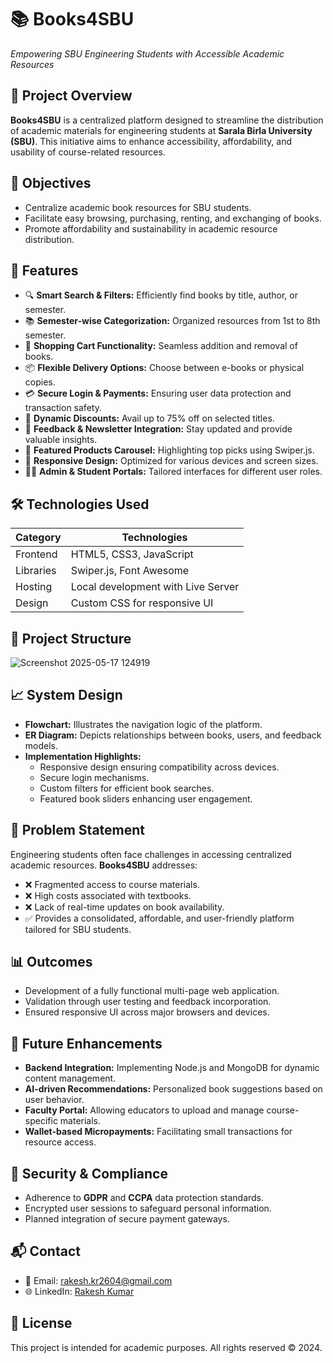 # 📚 Books4SBU

*Empowering SBU Engineering Students with Accessible Academic Resources*


## 🎯 Project Overview

**Books4SBU** is a centralized platform designed to streamline the distribution of academic materials for engineering students at **Sarala Birla University (SBU)**. This initiative aims to enhance accessibility, affordability, and usability of course-related resources.


## 🚀 Objectives

- Centralize academic book resources for SBU students.
- Facilitate easy browsing, purchasing, renting, and exchanging of books.
- Promote affordability and sustainability in academic resource distribution.

## 🧩 Features

- 🔍 **Smart Search & Filters:** Efficiently find books by title, author, or semester.
- 📚 **Semester-wise Categorization:** Organized resources from 1st to 8th semester.
- 🛒 **Shopping Cart Functionality:** Seamless addition and removal of books.
- 📦 **Flexible Delivery Options:** Choose between e-books or physical copies.
- 💳 **Secure Login & Payments:** Ensuring user data protection and transaction safety.
- 💸 **Dynamic Discounts:** Avail up to 75% off on selected titles.
- 📝 **Feedback & Newsletter Integration:** Stay updated and provide valuable insights.
- 🎯 **Featured Products Carousel:** Highlighting top picks using Swiper.js.
- 📱 **Responsive Design:** Optimized for various devices and screen sizes.
- 🧑‍💻 **Admin & Student Portals:** Tailored interfaces for different user roles.



## 🛠️ Technologies Used

| Category   | Technologies                     |
|------------|----------------------------------|
| Frontend   | HTML5, CSS3, JavaScript          |
| Libraries  | Swiper.js, Font Awesome          |
| Hosting    | Local development with Live Server |
| Design     | Custom CSS for responsive UI     |



## 📁 Project Structure


![Screenshot 2025-05-17 124919](https://github.com/user-attachments/assets/838a1e65-94ce-40c2-a11c-b8b9a05c3856)

<!--  Books4SBU/
 ├── index.html
 ├── cart.html
 ├── product.html
 ├── feedback.html
 ├── css/
 │ └── style.css
 ├── js/
 │ └── script.js
 ├── image/
 │ ├── book-1.png ... book-10.png
 │ └── loader-img.gif
 └── README.md -->



## 📈 System Design

- **Flowchart:** Illustrates the navigation logic of the platform.
- **ER Diagram:** Depicts relationships between books, users, and feedback models.
- **Implementation Highlights:**
  - Responsive design ensuring compatibility across devices.
  - Secure login mechanisms.
  - Custom filters for efficient book searches.
  - Featured book sliders enhancing user engagement.


## 🧠 Problem Statement

Engineering students often face challenges in accessing centralized academic resources. **Books4SBU** addresses:

- ❌ Fragmented access to course materials.
- ❌ High costs associated with textbooks.
- ❌ Lack of real-time updates on book availability.
- ✅ Provides a consolidated, affordable, and user-friendly platform tailored for SBU students.

## 📊 Outcomes

- Development of a fully functional multi-page web application.
- Validation through user testing and feedback incorporation.
- Ensured responsive UI across major browsers and devices.


## 🔮 Future Enhancements

- **Backend Integration:** Implementing Node.js and MongoDB for dynamic content management.
- **AI-driven Recommendations:** Personalized book suggestions based on user behavior.
- **Faculty Portal:** Allowing educators to upload and manage course-specific materials.
- **Wallet-based Micropayments:** Facilitating small transactions for resource access.


## 🔐 Security & Compliance

- Adherence to **GDPR** and **CCPA** data protection standards.
- Encrypted user sessions to safeguard personal information.
- Planned integration of secure payment gateways.


## 📬 Contact

- 📧 Email: [rakesh.kr2604@gmail.com](mailto:rakesh.kr2604@gmail.com)
- 🌐 LinkedIn: [Rakesh Kumar](https://www.linkedin.com/in/rakesh-kumar-04b997250)


## 📄 License

This project is intended for academic purposes. All rights reserved © 2024.
